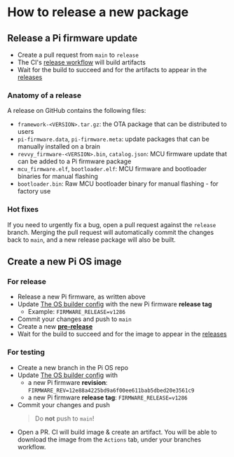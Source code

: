 How to release a new package
============================

Release a Pi firmware update
----------------------------

- Create a pull request from `main` to `release`
- The CI's [release workflow](ci.md#release) will build artifacts
- Wait for the build to succeed and for the artifacts to appear in the [releases](https://github.com/STEAM-Academy-PRO/revolution-robotics-robot-mind/releases)

### Anatomy of a release

A release on GitHub contains the following files:

- `framework-<VERSION>.tar.gz`: the OTA package that can be distributed to users
- `pi-firmware.data`, `pi-firmware.meta`: update packages that can be manually installed on a brain
- `revvy_firmware-<VERSION>.bin`, `catalog.json`: MCU firmware update that can be added to a Pi firmware package
- `mcu_firmware.elf`, `bootloader.elf`: MCU firmware and bootloader binaries for manual flashing
- `bootloader.bin`: Raw MCU bootloader binary for manual flashing - for factory use

### Hot fixes

If you need to urgently fix a bug, open a pull request against the `release` branch. Merging the
pull request will automatically commit the changes back to `main`, and a new release package will
also be built.

Create a new Pi OS image
------------------------

### For release

- Release a new Pi firmware, as written above
- Update [The OS builder config](https://github.com/STEAM-Academy-PRO/revolution-robotics-pi-os/blob/main/config) with the new Pi firmware **release tag**
  - Example: `FIRMWARE_RELEASE=v1286`
- Commit your changes and push to `main`
- Create a new [**pre-release**](https://github.com/STEAM-Academy-PRO/revolution-robotics-pi-os/releases/new)
- Wait for the build to succeed and for the image to appear in the [releases](https://github.com/STEAM-Academy-PRO/revolution-robotics-pi-os/releases)

### For testing

- Create a new branch in the Pi OS repo
- Update [The OS builder config](https://github.com/STEAM-Academy-PRO/revolution-robotics-pi-os/blob/main/config) with
  - a new Pi firmware **revision**: `FIRMWARE_REV=12e88a4225bd9a6f00ee611bab5dbed20e3561c9`
  - a new Pi firmware **release tag**: `FIRMWARE_RELEASE=v1286`
- Commit your changes and push
  > Do **not** push to `main`!
- Open a PR. CI will build image & create an artifact. You will be able to download the image from the `Actions` tab, under your branches workflow.
